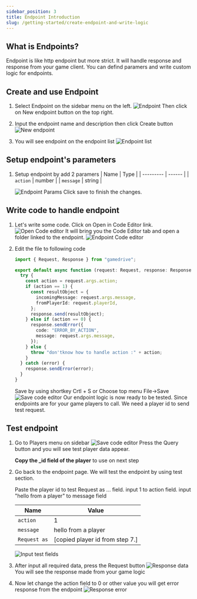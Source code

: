 ```yaml
---
sidebar_position: 3
title: Endpoint Introduction
slug: /getting-started/create-endpoint-and-write-logic
---
```


## What is Endpoints?

Endpoint is like http endpoint but more strict. It will handle response and response from your game client.
You can defind paramers and write custom logic for endpoints.

## Create and use Endpoint

1. Select Endpoint on the sidebar menu on the left.
   ![Endpoint](\img\docs\getting-started\1\01-endpoint-list0.png)
   Then click on New endpoint button on the top right.

2. Input the endpoint name and description then click Create button
   ![New endpoint](\img\docs\getting-started\1\02-new-endpoint.png)

3. You will see endpoint on the endpoint list
   ![Endpoint list](\img\docs\getting-started\1\03-endpoint-list1.png)

## Setup endpoint's parameters

1. Setup endpoint by add 2 paramers
   | Name | Type |
   | --------- | ------ |
   | `action` | number |
   | `message` | string |

   ![Endpoint Params](\img\docs\getting-started\1\04-endpoint-params2.png)
   Click save to finish the changes.

## Write code to handle endpoint

1. Let's write some code. Click on Open in Code Editor link.
   ![Open Code editor](\img\docs\getting-started\1\05-open-in-code-editor.png)
   It will bring you the Code Editor tab and open a folder linked to the endpoint.
   ![Endpoint Code editor](\img\docs\getting-started\1\06-endpoint-code-editor-fresh.png)

2. Edit the file to following code

   ```typescript
   import { Request, Response } from "gamedrive";

   export default async function (request: Request, response: Response) {
     try {
       const action = request.args.action;
       if (action == 1) {
         const resultObject = {
           incomingMessage: request.args.message,
           fromPlayerId: request.playerId,
         };
         response.send(resultObject);
       } else if (action == 0) {
         response.sendError({
           code: "ERROR_BY_ACTION",
           message: request.args.message,
         });
       } else {
         throw "don'tknow how to handle action :" + action;
       }
     } catch (error) {
       response.sendError(error);
     }
   }
   ```

   Save by using shortkey Crtl + S or Choose top menu File->Save
   ![Save code editor](\img\docs\getting-started\1\07-endpoint-code-editor-edit-and-save.png)
   Our endpoint logic is now ready to be tested. Since endpoints are for your game players to call. We need a player id to send test request.

## Test endpoint

1. Go to Players menu on sidebar
   ![Save code editor](\img\docs\getting-started\1\08-player-page2.png)
   Press the Query button and you will see test player data appear.

   **Copy the \_id field of the player** to use on next step

2. Go back to the endpoint page. We will test the endpoint by using test section.

   Paste the player id to test Request as ... field.
   input 1 to action field.
   input "hello from a player" to message field

   | Name         | Value                           |
   | ------------ | ------------------------------- |
   | `action`     | 1                               |
   | `message`    | hello from a player             |
   | `Request as` | [copied player id from step 7.] |

   ![Input test fields](\img\docs\getting-started\1\09-input-test-fields.png)

3. After input all required data, press the Request button
   ![Response data](\img\docs\getting-started\1\10-endpoint-request-result.png)
   You will see the response made from your game logic

4. Now let change the action field to 0 or other value you will get error response from the endpoint
   ![Response error](\img\docs\getting-started\1\11-endpoint-request-result-error.png)
